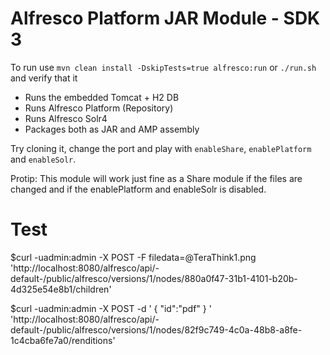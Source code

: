 # Alfresco Platform JAR Module - SDK 3

To run use `mvn clean install -DskipTests=true alfresco:run` or `./run.sh` and verify that it 

 * Runs the embedded Tomcat + H2 DB 
 * Runs Alfresco Platform (Repository)
 * Runs Alfresco Solr4
 * Packages both as JAR and AMP assembly
 
 Try cloning it, change the port and play with `enableShare`, `enablePlatform` and `enableSolr`. 
 
 Protip: This module will work just fine as a Share module if the files are changed and 
 if the enablePlatform and enableSolr is disabled.
 
# Test
$curl -uadmin:admin -X POST -F filedata=@TeraThink1.png 'http://localhost:8080/alfresco/api/-default-/public/alfresco/versions/1/nodes/880a0f47-31b1-4101-b20b-4d325e54e8b1/children'

$curl -uadmin:admin -X POST -d '
{
  "id":"pdf"
}
' 'http://localhost:8080/alfresco/api/-default-/public/alfresco/versions/1/nodes/82f9c749-4c0a-48b8-a8fe-1c4cba6fe7a0/renditions'